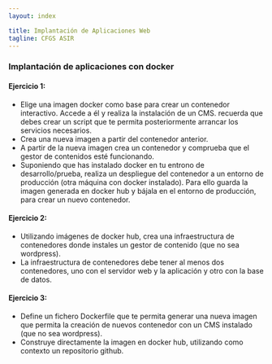 ```yaml
---
layout: index

title: Implantación de Aplicaciones Web
tagline: CFGS ASIR
---
```


### Implantación de aplicaciones con docker

#### Ejercicio 1:

* Elige una imagen docker como base para crear un contenedor interactivo. Accede a él y realiza la instalación de un CMS. recuerda que debes crear un script que te permita posteriormente arrancar los servicios necesarios.
* Crea una nueva imagen a partir del contenedor anterior.
* A partir de la nueva imagen crea un contenedor y comprueba que el gestor de contenidos esté funcionando.
* Suponiendo que has instalado docker en tu entrono de desarrollo/prueba, realiza un despliegue del contenedor a un entorno de producción (otra máquina con docker instalado). Para ello guarda la imagen generada en docker hub y bájala en el entorno de producción, para crear un nuevo contenedor.


#### Ejercicio 2:

* Utilizando imágenes de docker hub, crea una infraestructura de contenedores donde instales un gestor de contenido (que no sea wordpress).
* La infraestructura de contenedores debe tener al menos dos contenedores, uno con el servidor web y la aplicación y otro con la base de datos.

#### Ejercicio 3:

* Define un fichero Dockerfile que te permita generar una nueva imagen que permita la creación de nuevos contenedor con un CMS instalado (que no sea wordpress).
* Construye directamente la imagen en docker hub, utilizando como contexto un repositorio github.